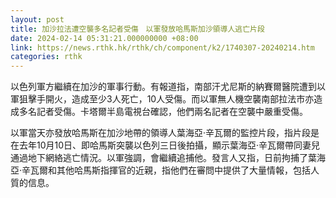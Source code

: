 ```yaml
---
layout: post
title: 加沙拉法遭空襲多名記者受傷　以軍發放哈馬斯加沙領導人逃亡片段
date: 2024-02-14 05:31:21.000000000 +08:00
link: https://news.rthk.hk/rthk/ch/component/k2/1740307-20240214.htm
categories: rthk
---
```


以色列軍方繼續在加沙的軍事行動。有報道指，南部汗尤尼斯的納賽爾醫院遭到以軍狙擊手開火，造成至少3人死亡，10人受傷。而以軍無人機空襲南部拉法市亦造成多名記者受傷。卡塔爾半島電視台確認，他們兩名記者在空襲中嚴重受傷。

以軍當天亦發放哈馬斯在加沙地帶的領導人葉海亞·辛瓦爾的監控片段，指片段是在去年10月10日、即哈馬斯突襲以色列三日後拍攝，顯示葉海亞·辛瓦爾帶同妻兒通過地下網絡逃亡情況。以軍強調，會繼續追捕他。發言人又指，日前拘捕了葉海亞·辛瓦爾和其他哈馬斯指揮官的近親，指他們在審問中提供了大量情報，包括人質的信息。
